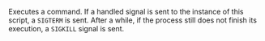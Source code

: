 Executes a command. If a handled signal is sent to the instance of this script, a `SIGTERM` is sent. After a while, if the process still does not finish its execution, a `SIGKILL` signal is sent.
